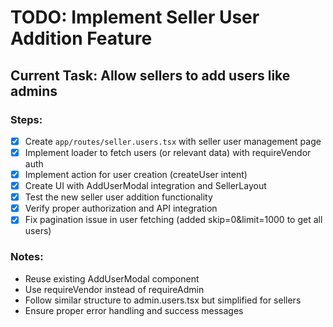 # TODO: Implement Seller User Addition Feature

## Current Task: Allow sellers to add users like admins

### Steps:
- [x] Create `app/routes/seller.users.tsx` with seller user management page
- [x] Implement loader to fetch users (or relevant data) with requireVendor auth
- [x] Implement action for user creation (createUser intent)
- [x] Create UI with AddUserModal integration and SellerLayout
- [x] Test the new seller user addition functionality
- [x] Verify proper authorization and API integration
- [x] Fix pagination issue in user fetching (added skip=0&limit=1000 to get all users)

### Notes:
- Reuse existing AddUserModal component
- Use requireVendor instead of requireAdmin
- Follow similar structure to admin.users.tsx but simplified for sellers
- Ensure proper error handling and success messages
